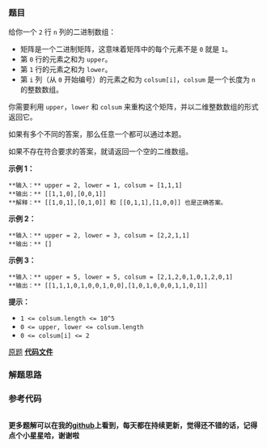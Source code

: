 ### 题目
给你一个 `2` 行 `n` 列的二进制数组：

  * 矩阵是一个二进制矩阵，这意味着矩阵中的每个元素不是 `0` 就是 `1`。
  * 第 `0` 行的元素之和为 `upper`。
  * 第 `1` 行的元素之和为 `lower`。
  * 第 `i` 列（从 `0` 开始编号）的元素之和为 `colsum[i]`，`colsum` 是一个长度为 `n` 的整数数组。

你需要利用 `upper`，`lower` 和 `colsum` 来重构这个矩阵，并以二维整数数组的形式返回它。

如果有多个不同的答案，那么任意一个都可以通过本题。

如果不存在符合要求的答案，就请返回一个空的二维数组。



**示例 1：**

    
    
    **输入：** upper = 2, lower = 1, colsum = [1,1,1]
    **输出：** [[1,1,0],[0,0,1]]
    **解释：** [[1,0,1],[0,1,0]] 和 [[0,1,1],[1,0,0]] 也是正确答案。
    

**示例 2：**

    
    
    **输入：** upper = 2, lower = 3, colsum = [2,2,1,1]
    **输出：** []
    

**示例 3：**

    
    
    **输入：** upper = 5, lower = 5, colsum = [2,1,2,0,1,0,1,2,0,1]
    **输出：** [[1,1,1,0,1,0,0,1,0,0],[1,0,1,0,0,0,1,1,0,1]]
    



**提示：**

  * `1 <= colsum.length <= 10^5`
  * `0 <= upper, lower <= colsum.length`
  * `0 <= colsum[i] <= 2`

[原题](https://leetcode-cn.com/problems/reconstruct-a-2-row-binary-matrix/)    **[代码文件]()**


### 解题思路




### 参考代码

```go


```




**更多题解可以在我的[github](https://github.com/LZH139/leetcode_Go)上看到，每天都在持续更新，觉得还不错的话，记得点个小星星哈，谢谢啦**

